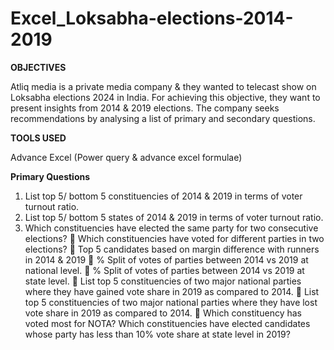 # Excel_Loksabha-elections-2014-2019

**OBJECTIVES**

Atliq media is a private media company & they wanted to telecast show on Loksabha elections 2024 in India.
For achieving this objective, they want to present insights from 2014 & 2019 elections.
The company seeks recommendations by analysing a list of primary and secondary questions.

**TOOLS USED**

Advance Excel (Power query & advance excel formulae)

**Primary Questions**
1.	List top 5/ bottom 5 constituencies of 2014 & 2019 in terms of voter turnout ratio.
2.	List top 5/ bottom 5 states of 2014 & 2019 in terms of voter turnout ratio.
3.	Which constituencies have elected the same party for two consecutive elections?
	Which constituencies have voted for different parties in two elections?
	Top 5 candidates based on margin difference with runners in 2014 & 2019
	% Split of votes of parties between 2014 vs 2019 at national level.
	% Split of votes of parties between 2014 vs 2019 at state level.
	List top 5 constituencies of two major national parties where they have gained vote share in 2019 as compared to 2014.
	List top 5 constituencies of two major national parties where they have lost vote share in 2019 as compared to 2014.
	Which constituency has voted most for NOTA?
Which constituencies have elected candidates whose party has less than 10% vote share at state level in 2019?
